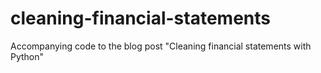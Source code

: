 # cleaning-financial-statements
Accompanying code to the blog post "Cleaning financial statements with Python"
